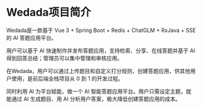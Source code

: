 # Wedada项目简介

Wedada是一款基于 Vue 3 + Spring Boot + Redis + ChatGLM + RxJava + SSE 的 AI 答题应用平台。

用户可以基于 AI 快速制作并发布答题应用，支持检索、分享、在线答题并基于 AI 得到回答总结；管理员可以集中管理和审核应用。

在Wedada，用户可以通过上传题目和自定义打分规则，创建答题应用，供其他用户使用，是前后端全栈项目从 0 到 1 的开发过程。

同时利用 AI 为平台赋能，做一个 AI 智能答题应用平台。用户只需设定主题，就能通过 AI 生成题目、用 AI 分析用户答案，极大降低创建答题应用的成本。